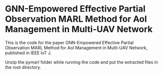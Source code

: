 # GNN-Empowered Effective Partial Observation MARL Method for AoI Management in Multi-UAV Network
This is the code for the paper GNN-Empowered Effective Partial Observation MARL Method for AoI Management in Multi-UAV Network, published in IEEE IoT J. 

Unzip the pymarl folder while running the code and put the extracted files in the root directory.
